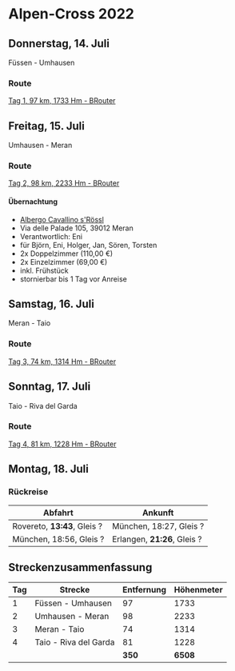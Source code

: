 # Alpen-Cross 2022

## Donnerstag, 14. Juli

Füssen - Umhausen

### Route

[Tag 1, 97 km, 1733 Hm - BRouter](http://brouter.de/brouter-web/#map=11/47.1909/11.0577/osm-mapnik-german_style&lonlats=10.697916,47.570142;10.643005,47.286216;10.794196,47.210153;10.927545,47.139775&profile=fastbike)

## Freitag, 15. Juli

Umhausen - Meran

### Route

[Tag 2, 98 km, 2233 Hm - BRouter](http://brouter.de/brouter-web/#map=10/46.8344/11.3667/osm-mapnik-german_style&lonlats=10.927534,47.139771;10.966244,47.061995;11.16389,46.662115&profile=fastbike)

#### Übernachtung

- [Albergo Cavallino s'Rössl](https://www.booking.com/hotel/it/albergo-cavallino-s-rossl.de.html)
- Via delle Palade 105, 39012 Meran
- Verantwortlich: Eni
- für Björn, Eni, Holger, Jan, Sören, Torsten
- 2x Doppelzimmer (110,00 €)
- 2x Einzelzimmer (69,00 €)
- inkl. Frühstück
- stornierbar bis 1 Tag vor Anreise

## Samstag, 16. Juli

Meran - Taio

### Route

[Tag 3, 74 km, 1314 Hm - BRouter](http://brouter.de/brouter-web/#map=11/46.4111/11.2438/osm-mapnik-german_style&lonlats=11.16389,46.662115;11.172066,46.641072;11.180112,46.628206;11.298409,46.476497;11.257553,46.427674;11.23601,46.410844;11.23498,46.410226;11.195798,46.414337;11.162109,46.419014;11.154943,46.428661;11.066966,46.32112&profile=fastbike)  

## Sonntag, 17. Juli

Taio - Riva del Garda

### Route

[Tag 4, 81 km, 1228 Hm - BRouter](http://brouter.de/brouter-web/#map=10/46.2374/11.1566/osm-mapnik-german_style&lonlats=11.066751,46.321215;10.971887,46.146123;10.885048,46.044967;10.950623,46.04074;10.842991,45.884234&profile=fastbike)

## Montag, 18. Juli

### Rückreise

| Abfahrt | Ankunft |
| ------- | ------- |
| Rovereto, **13:43**, Gleis ? | München, 18:27, Gleis ? |
| München, 18:56, Gleis ? | Erlangen, **21:26**, Gleis ? |

## Streckenzusammenfassung

| Tag | Strecke               | Entfernung | Höhenmeter |
| --- | --------------------- | ---------- | ---------- |
| 1   | Füssen - Umhausen     | 97         | 1733       |
| 2   | Umhausen - Meran      | 98         | 2233       |
| 3   | Meran - Taio          | 74         | 1314       |
| 4   | Taio - Riva del Garda | 81         | 1228       |
|     |                       | **350**    | **6508**   |
